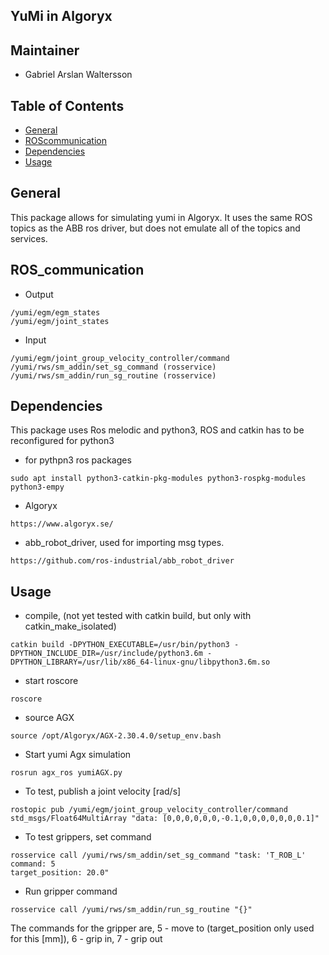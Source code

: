 ## YuMi in Algoryx 

## Maintainer 
* Gabriel Arslan Waltersson

## Table of Contents
* [General](#general)
* [ROScommunication](#ros_communication)
* [Dependencies](#dependencies)
* [Usage](#usage)

## General
This package allows for simulating yumi in Algoryx. It uses the same ROS topics as the ABB ros driver, but does not emulate all of the topics and services.

## ROS_communication

* Output 
```
/yumi/egm/egm_states
/yumi/egm/joint_states
```
* Input  
```
/yumi/egm/joint_group_velocity_controller/command
/yumi/rws/sm_addin/set_sg_command (rosservice)
/yumi/rws/sm_addin/run_sg_routine (rosservice)
```

## Dependencies
This package uses Ros melodic and python3, ROS and catkin has to be reconfigured for python3
* for pythpn3 ros packages 
```
sudo apt install python3-catkin-pkg-modules python3-rospkg-modules python3-empy
```

* Algoryx
```
https://www.algoryx.se/
```

* abb_robot_driver, used for importing msg types. 
```
https://github.com/ros-industrial/abb_robot_driver
```

## Usage
* compile, (not yet tested with catkin build, but only with catkin_make_isolated)
``` 
catkin build -DPYTHON_EXECUTABLE=/usr/bin/python3 -DPYTHON_INCLUDE_DIR=/usr/include/python3.6m -DPYTHON_LIBRARY=/usr/lib/x86_64-linux-gnu/libpython3.6m.so
``` 

* start roscore
``` 
roscore
``` 
* source AGX
``` 
source /opt/Algoryx/AGX-2.30.4.0/setup_env.bash
``` 
* Start yumi Agx simulation
``` 
rosrun agx_ros yumiAGX.py 
``` 

* To test, publish a joint velocity [rad/s]
``` 
rostopic pub /yumi/egm/joint_group_velocity_controller/command std_msgs/Float64MultiArray "data: [0,0,0,0,0,0,-0.1,0,0,0,0,0,0,0.1]"
``` 

* To test grippers, set command

``` 
rosservice call /yumi/rws/sm_addin/set_sg_command "task: 'T_ROB_L'
command: 5
target_position: 20.0" 
``` 
* Run gripper command
``` 
rosservice call /yumi/rws/sm_addin/run_sg_routine "{}" 
``` 
The commands for the gripper are, 5 - move to (target_position only used for this [mm]), 6 - grip in, 7 - grip out 